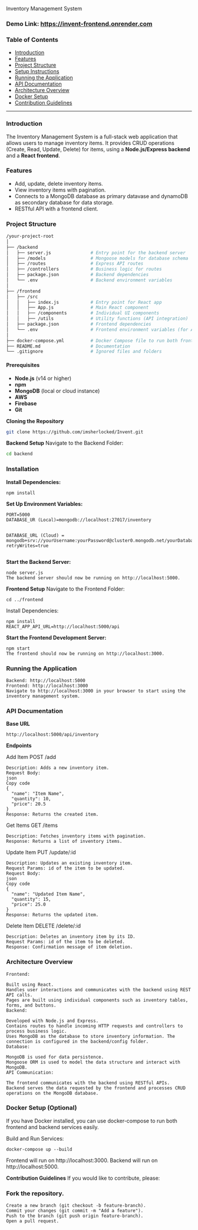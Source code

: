 
Inventory Management System

### Demo Link: https://invent-frontend.onrender.com


### Table of Contents
- [Introduction](#introduction)
- [Features](#features)
- [Project Structure](#project-structure)
- [Setup Instructions](#setup-instructions)
- [Running the Application](#running-the-application)
- [API Documentation](#api-documentation)
- [Architecture Overview](#architecture-overview)
- [Docker Setup](#docker-setup-optional)
- [Contribution Guidelines](#contribution-guidelines)

---

### Introduction

The Inventory Management System is a full-stack web application that allows users to manage inventory items. It provides CRUD operations (Create, Read, Update, Delete) for items, using a **Node.js/Express backend** and a **React frontend**.

### Features

- Add, update, delete inventory items.
- View inventory items with pagination.
- Connects to a MongoDB database as primary datavase and dynamoDB as secondary database for data storage.
- RESTful API with a frontend client.

### Project Structure

```bash 
/your-project-root
│
├── /backend
│   ├── server.js               # Entry point for the backend server
│   ├── /models                 # Mongoose models for database schema
│   ├── /routes                 # Express API routes
│   ├── /controllers            # Business logic for routes
│   ├── package.json            # Backend dependencies
│   └── .env                    # Backend environment variables
│
├── /frontend
│   ├── /src
│   │   ├── index.js            # Entry point for React app
│   │   ├── App.js              # Main React component
│   │   ├── /components         # Individual UI components
│   │   ├── /utils              # Utility functions (API integration)
│   ├── package.json            # Frontend dependencies
│   └── .env                    # Frontend environment variables (for API URLs)
│
├── docker-compose.yml          # Docker Compose file to run both frontend and backend
├── README.md                   # Documentation
└── .gitignore                  # Ignored files and folders

```

#### Prerequisites
- **Node.js** (v14 or higher)
- **npm** 
- **MongoDB** (local or cloud instance)
- **AWS** 
- **Firebase** 
- **Git**

**Cloning the Repository**

``` bash
git clone https://github.com/imsherlocked/Invent.git
```

**Backend Setup**
Navigate to the Backend Folder:

```bash
cd backend
```
### Installation

**Install Dependencies:**
```
npm install
```

**Set Up Environment Variables:**
```
PORT=5000
DATABASE_UR (Local)=mongodb://localhost:27017/inventory


DATABASE_URL (Cloud) = mongodb+srv://yourUsername:yourPassword@cluster0.mongodb.net/yourDatabase?retryWrites=true


```

**Start the Backend Server:**
```
node server.js
The backend server should now be running on http://localhost:5000.
```

**Frontend Setup**
Navigate to the Frontend Folder:
```
cd ../frontend
```

Install Dependencies:
```
npm install
REACT_APP_API_URL=http://localhost:5000/api
```

**Start the Frontend Development Server:**
```
npm start
The frontend should now be running on http://localhost:3000.
```

### Running the Application
```
Backend: http://localhost:5000
Frontend: http://localhost:3000
Navigate to http://localhost:3000 in your browser to start using the inventory management system.
```

### API Documentation

**Base URL**
```
http://localhost:5000/api/inventory
```

**Endpoints**

Add Item
POST /add
```
Description: Adds a new inventory item.
Request Body:
json
Copy code
{
  "name": "Item Name",
  "quantity": 10,
  "price": 20.5
}
Response: Returns the created item.
```

Get Items
GET /items
```
Description: Fetches inventory items with pagination.
Response: Returns a list of inventory items.
```

Update Item
PUT /update/:id
```
Description: Updates an existing inventory item.
Request Params: id of the item to be updated.
Request Body:
json
Copy code
{
  "name": "Updated Item Name",
  "quantity": 15,
  "price": 25.0
}
Response: Returns the updated item.
```

Delete Item
DELETE /delete/:id
```
Description: Deletes an inventory item by its ID.
Request Params: id of the item to be deleted.
Response: Confirmation message of item deletion.

```

### Architecture Overview
```
Frontend:

Built using React.
Handles user interactions and communicates with the backend using REST API calls.
Pages are built using individual components such as inventory tables, forms, and buttons.
Backend:

Developed with Node.js and Express.
Contains routes to handle incoming HTTP requests and controllers to process business logic.
Uses MongoDB as the database to store inventory information. The connection is configured in the backend/config folder.
Database:

MongoDB is used for data persistence.
Mongoose ORM is used to model the data structure and interact with MongoDB.
API Communication:

The frontend communicates with the backend using RESTful APIs.
Backend serves the data requested by the frontend and processes CRUD operations on the MongoDB database.
```

### Docker Setup (Optional)
If you have Docker installed, you can use docker-compose to run both frontend and backend services easily.

Build and Run Services:
```
docker-compose up --build
```
Frontend will run on http://localhost:3000.
Backend will run on http://localhost:5000.

**Contribution Guidelines**
If you would like to contribute, please:

### Fork the repository.
```
Create a new branch (git checkout -b feature-branch).
Commit your changes (git commit -m "Add a feature").
Push to the branch (git push origin feature-branch).
Open a pull request.
```
